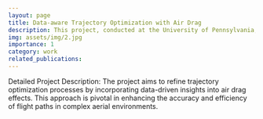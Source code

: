 ```yaml
---
layout: page
title: Data-aware Trajectory Optimization with Air Drag
description: This project, conducted at the University of Pennsylvania, GRASP Lab, focuses on optimizing trajectories considering air drag. It integrates data-aware approaches to enhance trajectory planning and optimization in aerial vehicles.
img: assets/img/2.jpg
importance: 1
category: work
related_publications: 
---
```


Detailed Project Description: The project aims to refine trajectory optimization processes by incorporating data-driven insights into air drag effects. This approach is pivotal in enhancing the accuracy and efficiency of flight paths in complex aerial environments.
